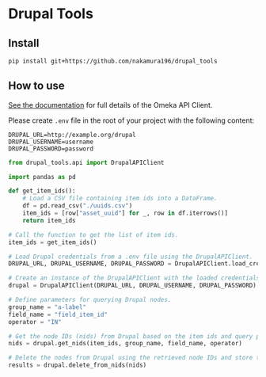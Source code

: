 # Drupal Tools

<!-- WARNING: THIS FILE WAS AUTOGENERATED! DO NOT EDIT! -->

## Install

```sh
pip install git+https://github.com/nakamura196/drupal_tools
```

## How to use

[See the
documentation](https://nakamura196.github.io/drupal_tools/api.html) for
full details of the Omeka API Client.

Please create `.env` file in the root of your project with the following
content:

    DRUPAL_URL=http://example.org/drupal
    DRUPAL_USERNAME=username
    DRUPAL_PASSWORD=password

```python
from drupal_tools.api import DrupalAPIClient

import pandas as pd

def get_item_ids():
    # Load a CSV file containing item ids into a DataFrame.
    df = pd.read_csv("./uuids.csv")
    item_ids = [row["asset_uuid"] for _, row in df.iterrows()]
    return item_ids

# Call the function to get the list of item ids.
item_ids = get_item_ids()

# Load Drupal credentials from a .env file using the DrupalAPIClient.
DRUPAL_URL, DRUPAL_USERNAME, DRUPAL_PASSWORD = DrupalAPIClient.load_credentials("../.env")

# Create an instance of the DrupalAPIClient with the loaded credentials.
drupal = DrupalAPIClient(DRUPAL_URL, DRUPAL_USERNAME, DRUPAL_PASSWORD)

# Define parameters for querying Drupal nodes.
group_name = "a-label"
field_name = "field_item_id"
operator = "IN"

# Get the node IDs (nids) from Drupal based on the item ids and query parameters.
nids = drupal.get_nids(item_ids, group_name, field_name, operator)

# Delete the nodes from Drupal using the retrieved node IDs and store the results.
results = drupal.delete_from_nids(nids)
```
